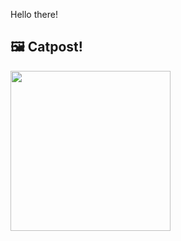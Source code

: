 Hello there!



## 🖼️ Catpost!

<sub>
    <img src="https://cdn2.thecatapi.com/images/clm.jpg" height="256">
</sub>

